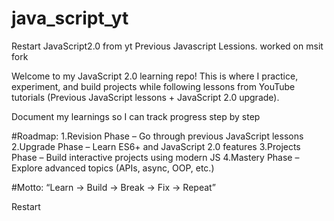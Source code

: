 # java_script_yt
Restart
JavaScript2.0 from yt
Previous Javascript Lessions.
worked on msit fork

Welcome to my JavaScript 2.0 learning repo!
This is where I practice, experiment, and build projects while following lessons from YouTube tutorials (Previous JavaScript lessons + JavaScript 2.0 upgrade).

Document my learnings so I can track progress step by step


#Roadmap:
1.Revision Phase – Go through previous JavaScript lessons
2.Upgrade Phase – Learn ES6+ and JavaScript 2.0 features
3.Projects Phase – Build interactive projects using modern JS
4.Mastery Phase – Explore advanced topics (APIs, async, OOP, etc.)

#Motto:
“Learn → Build → Break → Fix → Repeat”

Restart
